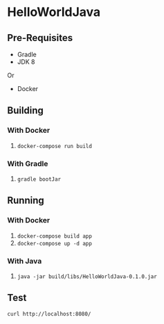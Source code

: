 # HelloWorldJava

## Pre-Requisites
 - Gradle
 - JDK 8
 
Or
 - Docker

## Building
### With Docker
1. `docker-compose run build`

### With Gradle
1. `gradle bootJar`

## Running
### With Docker
1. `docker-compose build app`
1. `docker-compose up -d app`

### With Java
1. `java -jar build/libs/HelloWorldJava-0.1.0.jar`

## Test
`curl http://localhost:8080/`